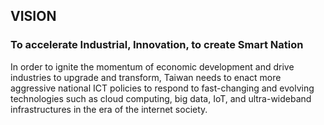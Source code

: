 ## **VISION**

### To accelerate Industrial, Innovation, to create Smart Nation

In order to ignite the momentum of economic development and drive industries to upgrade and transform, Taiwan needs to enact more aggressive national ICT policies to respond to fast-changing and evolving technologies such as cloud computing, big data, IoT, and ultra-wideband infrastructures in the era of the internet society.

